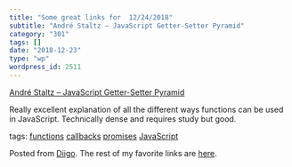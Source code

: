 ```yaml
---
title: "Some great links for  12/24/2018"
subtitle: "André Staltz – JavaScript Getter-Setter Pyramid"
category: "301"
tags: []
date: "2018-12-23"
type: "wp"
wordpress_id: 2511
---
```

[André Staltz – JavaScript Getter-Setter Pyramid](https://staltz.com/javascript-getter-setter-pyramid.html) 

Really excellent explanation of all the different ways functions can be used in JavaScript. Technically dense and requires study but good.

 tags: [functions](https://www.diigo.com/user/pitosalas/functions) [callbacks](https://www.diigo.com/user/pitosalas/callbacks) [promises](https://www.diigo.com/user/pitosalas/promises) [JavaScript](https://www.diigo.com/user/pitosalas/JavaScript)

Posted from [Diigo](https://www.diigo.com). The rest of my favorite links are [here](https://www.diigo.com/user/pitosalas).